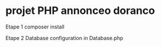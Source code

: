 # projet PHP annonceo doranco

Etape 1
composer install

Etape 2
Database configuration in Database.php
